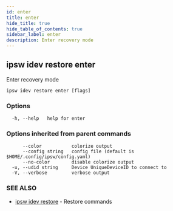 ```yaml
---
id: enter
title: enter
hide_title: true
hide_table_of_contents: true
sidebar_label: enter
description: Enter recovery mode
---
```

## ipsw idev restore enter

Enter recovery mode

```
ipsw idev restore enter [flags]
```

### Options

```
  -h, --help   help for enter
```

### Options inherited from parent commands

```
      --color           colorize output
      --config string   config file (default is $HOME/.config/ipsw/config.yaml)
      --no-color        disable colorize output
  -u, --udid string     Device UniqueDeviceID to connect to
  -V, --verbose         verbose output
```

### SEE ALSO

* [ipsw idev restore](/docs/cli/ipsw/idev/restore)	 - Restore commands

